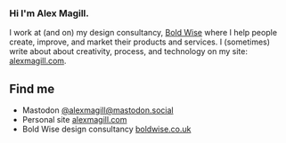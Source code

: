 ### Hi I'm Alex Magill.

I work at (and on) my design consultancy, [Bold Wise](https://boldwise.co.uk) where I help people create, improve, and market their products and services. I (sometimes) write about about creativity, process, and technology on my site: [alexmagill.com](https://alexmagill.com).

## Find me

- Mastodon [@alexmagill@mastodon.social](https://mastodon.social/@alexmagill)
- Personal site [alexmagill.com](https://alexmagill.com)
- Bold Wise design consultancy [boldwise.co.uk](https://boldwise.co.uk)
